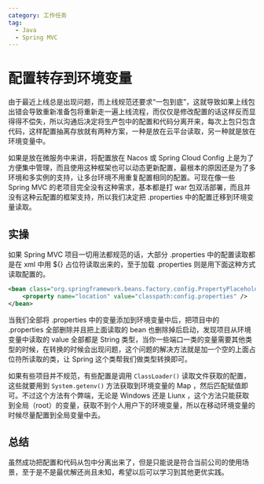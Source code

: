 ```yaml
---
category: 工作任务
tag: 
  - Java
  - Spring MVC
---
```


# 配置转存到环境变量
由于最近上线总是出现问题，而上线规范还要求“一包到底”，这就导致如果上线包出错会导致重新准备包将重新走一遍上线流程，而仅仅是修改配置的话这样反而显得得不偿失，所以沟通后决定将生产包中的配置和代码分离开来，每次上包只包含代码，这样配置抽离存放就有两种方案，一种是放在云平台读取，另一种就是放在环境变量中。

如果是放在微服务中来讲，将配置放在 Nacos 或 Spring Cloud Config 上是为了方便集中管理，而且使用这种框架也可以动态更新配置，最根本的原因还是为了多环境和多实例的支持，让多台环境不用重复配置相同的配置。可现在像一些 Spring MVC 的老项目完全没有这种需求，基本都是打 war 包双活部署，而且并没有这种云配置的框架支持，所以我们决定把 .properties 中的配置迁移到环境变量读取。

## 实操
如果 Spring MVC 项目一切用法都规范的话，大部分 .properties 中的配置读取都是在 xml 中用 ${} 占位符读取出来的，至于加载 .properties 则是用下面这种方式读取配置的。

```xml
<bean class="org.springframework.beans.factory.config.PropertyPlaceholderConfigurer">
    <property name="location" value="classpath:config.properties" />
</bean>
```

当我们全部将 .properties 中的变量添加到环境变量中后，把项目中的 .properties 全部删除并且把上面读取的 bean 也删除掉后启动，发现项目从环境变量中读取的 value 全部都是 String 类型，当你一些端口一类的变量需要其他类型的时候，在转换的时候会出现问题，这个问题的解决方法就是加一个空的上面占位符所读取的类，让 Spring 这个类帮我们做类型转换即可。

如果有些项目并不规范，有些配置是调用 ```ClassLoader()``` 读取文件获取的配置，这些就要用到 ```System.getenv()``` 方法获取到环境变量的 Map ，然后匹配赋值即可。不过这个方法有个弊端，无论是 Windows 还是 Liunx ，这个方法只能获取到全局（root）的变量，获取不到个人用户下的环境变量，所以在移动环境变量的时候尽量配置到全局变量中去。

## 总结
虽然成功把配置和代码从包中分离出来了，但是只能说是符合当前公司的使用场景，至于是不是最优解还尚且未知，希望以后可以学习到其他更优实践。